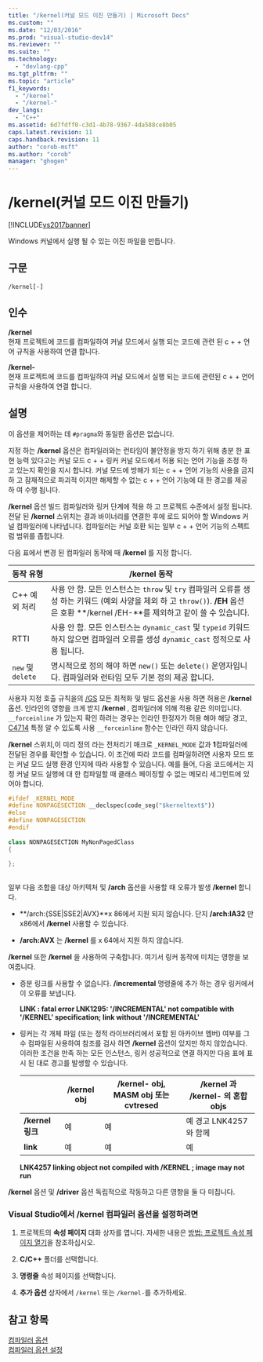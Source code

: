 ```yaml
---
title: "/kernel(커널 모드 이진 만들기) | Microsoft Docs"
ms.custom: ""
ms.date: "12/03/2016"
ms.prod: "visual-studio-dev14"
ms.reviewer: ""
ms.suite: ""
ms.technology: 
  - "devlang-cpp"
ms.tgt_pltfrm: ""
ms.topic: "article"
f1_keywords: 
  - "/kernel"
  - "/kernel-"
dev_langs: 
  - "C++"
ms.assetid: 6d7fdff0-c3d1-4b78-9367-4da588ce8b05
caps.latest.revision: 11
caps.handback.revision: 11
author: "corob-msft"
ms.author: "corob"
manager: "ghogen"
---
```

# /kernel(커널 모드 이진 만들기)
[!INCLUDE[vs2017banner](../../assembler/inline/includes/vs2017banner.md)]

Windows 커널에서 실행 될 수 있는 이진 파일을 만듭니다.  
  
## 구문  
  
```  
/kernel[-]  
```  
  
## 인수  
 **\/kernel**  
 현재 프로젝트에 코드를 컴파일하여 커널 모드에서 실행 되는 코드에 관련 된 c \+ \+ 언어 규칙을 사용하여 연결 합니다.  
  
 **\/kernel\-**  
 현재 프로젝트에 코드를 컴파일하여 커널 모드에서 실행 되는 코드에 관련된 c \+ \+ 언어 규칙을 사용하여 연결 합니다.  
  
## 설명  
 이 옵션을 제어하는 데 `#pragma`와 동일한 옵션은 없습니다.  
  
 지정 하는  **\/kernel**  옵션은 컴파일러와는 런타임이 불안정을 방지 하기 위해 충분 한 표현 능력 있다고는 커널 모드 c \+ \+ 링커 커널 모드에서 허용 되는 언어 기능을 조정 하 고 있는지 확인을 지시 합니다.  커널 모드에 방해가 되는 c \+ \+ 언어 기능의 사용을 금지 하 고 잠재적으로 파괴적 이지만 해제할 수 없는 c \+ \+ 언어 기능에 대 한 경고를 제공 하 여 수행 됩니다.  
  
 **\/kernel**  옵션 빌드 컴파일러와 링커 단계에 적용 하 고 프로젝트 수준에서 설정 됩니다.  전달 된  **\/kernel**  스위치는 결과 바이너리를 연결한 후에 로드 되어야 할 Windows 커널 컴파일러에 나타냅니다.  컴파일러는 커널 호환 되는 일부 c \+ \+ 언어 기능의 스펙트럼 범위를 좁힙니다.  
  
 다음 표에서 변경 된 컴파일러 동작에 때 **\/kernel** 를 지정 합니다.  
  
|동작 유형|**\/kernel** 동작|  
|-----------|---------------------|  
|C\+\+ 예외 처리|사용 안 함.  모든 인스턴스는 `throw` 및 `try` 컴파일러 오류를 생성 하는 키워드 \(예외 사양을 제외 하 고 `throw()`\).  **\/EH** 옵션은 호환 **\/kernel \/EH\-**를 제외하고 같이 쓸 수 있습니다.|  
|RTTI|사용 안 함.  모든 인스턴스는  `dynamic_cast`  및  `typeid`  키워드 하지 않으면 컴파일러 오류를 생성  `dynamic_cast`  정적으로 사용 됩니다.|  
|`new` 및 `delete`|명시적으로 정의 해야 하면  `new()`  또는  `delete()`  운영자입니다. 컴파일러와 런타임 모두 기본 정의 제공 합니다.|  
  
 사용자 지정 호출 규칙을의  [\/GS](../../build/reference/gs-buffer-security-check.md) 모든 최적화 및 빌드 옵션을 사용 하면 허용은  **\/kernel**  옵션.  인라인의 영향을 크게 받지  **\/kernel** , 컴파일러에 의해 적용 같은 의미입니다.   `__forceinline`  가 있는지 확인 하려는 경우는 인라인 한정자가 허용 해야 해당 경고,  [C4714](../../error-messages/compiler-warnings/compiler-warning-level-4-c4714.md) 특정 알 수 있도록 사용  `__forceinline`  함수는 인라인 하지 않습니다.  
  
 **\/kernel** 스위치,이 미리 정의 라는 전처리기 매크로 `_KERNEL_MODE` 값과 **1**컴파일러에 전달된 경우를 확인할 수 있습니다.  이 조건에 따라 코드를 컴파일하려면 사용자 모드 또는 커널 모드 실행 환경 인지에 따라 사용할 수 있습니다.  예를 들어, 다음 코드에서는 지정 커널 모드 실행에 대 한 컴파일할 때 클래스 페이징할 수 없는 메모리 세그먼트에 있어야 합니다.  
  
```cpp  
#ifdef _KERNEL_MODE  
#define NONPAGESECTION __declspec(code_seg("$kerneltext$"))  
#else  
#define NONPAGESECTION  
#endif  
  
class NONPAGESECTION MyNonPagedClass  
{  
  
};  
  
```  
  
 일부 다음 조합을 대상 아키텍처 및 **\/arch** 옵션을 사용할 때 오류가 발생 **\/kernel** 합니다.  
  
-   **\/arch:{SSE&#124;SSE2&#124;AVX}**x 86에서 지원 되지 않습니다.  단지 **\/arch:IA32** 만 x86에서 **\/kernel** 사용할 수 있습니다.  
  
-   **\/arch:AVX** 는 **\/kernel** 를 x 64에서 지원 하지 않습니다.  
  
 **\/kernel** 또한 **\/kernel** 을 사용하여 구축합니다.  여기서 링커 동작에 미치는 영향을 보여줍니다.  
  
-   증분 링크를 사용할 수 없습니다.  **\/incremental** 명령줄에 추가 하는 경우 링커에서 이 오류를 보냅니다.  
  
     **LINK : fatal error LNK1295: '\/INCREMENTAL' not compatible with '\/KERNEL' specification; link without '\/INCREMENTAL'**  
  
-   링커는 각 개체 파일 \(또는 정적 라이브러리에서 포함 된 아카이브 멤버\) 여부를 그 수 컴파일된 사용하여 참조를 검사 하면 **\/kernel** 옵션이 있지만 하지 않았습니다.  이러한 조건을 만족 하는 모든 인스턴스, 링커 성공적으로 연결 하지만 다음 표에 표시 된 대로 경고를 발생할 수 있습니다.  
  
    ||**\/kernel** obj|**\/kernel\-** obj, MASM obj 또는 cvtresed|**\/kernel** 과 **\/kernel\-** 의 혼합 objs|  
    |-|----------------------|----------------------------------------------|---------------------------------------------|  
    |**\/kernel 링크**|예|예|예 경고 LNK4257와 함께|  
    |**link**|예|예|예|  
  
     **LNK4257 linking object not compiled with \/KERNEL ; image may not run**  
  
 **\/kernel** 옵션 및 **\/driver** 옵션 독립적으로 작동하고 다른 영향을 둘 다 미칩니다.  
  
### Visual Studio에서 \/kernel 컴파일러 옵션을 설정하려면  
  
1.  프로젝트의 **속성 페이지** 대화 상자를 엽니다.  자세한 내용은 [방법: 프로젝트 속성 페이지 열기](../../misc/how-to-open-project-property-pages.md)을 참조하십시오.  
  
2.  **C\/C\+\+** 폴더를 선택합니다.  
  
3.  **명령줄** 속성 페이지를 선택합니다.  
  
4.  **추가 옵션** 상자에서 `/kernel` 또는 `/kernel-`를 추가하세요.  
  
## 참고 항목  
 [컴파일러 옵션](../../build/reference/compiler-options.md)   
 [컴파일러 옵션 설정](../../build/reference/setting-compiler-options.md)